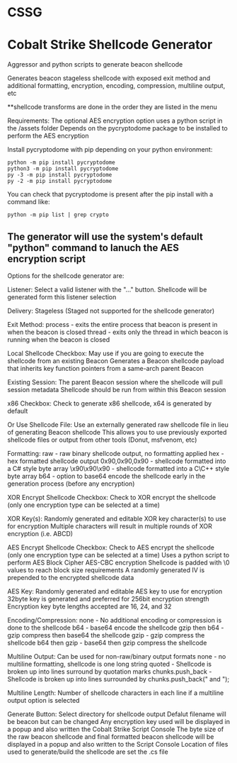 # CSSG

# Cobalt Strike Shellcode Generator


Aggressor and python scripts to generate beacon shellcode

Generates beacon stageless shellcode with exposed exit method and additional formatting, encryption, encoding, compression, multiline output, etc

**shellcode transforms are done in the order they are listed in the menu

Requirements:
The optional AES encryption option uses a python script in the /assets folder
Depends on the pycryptodome package to be installed to perform the AES encryption

Install pycryptodome with pip depending on your python environment:

    python -m pip install pycryptodome
    python3 -m pip install pycryptodome
    py -3 -m pip install pycryptodome
    py -2 -m pip install pycryptodome

You can check that pycryptodome is present after the pip install with a command like:

    python -m pip list | grep crypto

The generator will use the system's default "python" command to lanuch the AES encryption script
----------------------
Options for the shellcode generator are:

Listener:
Select a valid listener with the "..." button. Shellcode will be generated form this listener selection

Delivery:
Stageless (Staged not supported for the shellcode generator)

Exit Method:
process - exits the entire process that beacon is present in when the beacon is closed
thread - exits only the thread in which beacon is running when the beacon is closed

Local Shellcode Checkbox:
May use if you are going to execute the shellcode from an existing Beacon
Generates a Beacon shellcode payload that inherits key function pointers from a same-arch parent Beacon

Existing Session:
The parent Beacon session where the shellcode will pull session metadata
Shellcode should be run from within this Beacon session

x86 Checkbox:
Check to generate x86 shellcode, x64 is generated by default

Or Use Shellcode File:
Use an externally generated raw shellcode file in lieu of generating Beacon shellcode
This allows you to use previously exported shellcode files or output from other tools (Donut, msfvenom, etc)

Formatting:
raw - raw binary shellcode output, no formatting applied
hex - hex formatted shellcode output
0x90,0x90,0x90 - shellcode formatted into a C# style byte array
\x90\x90\x90 - shellcode formatted into a C\C++ style byte array
b64 - option to base64 encode the shellcode early in the generation process (before any encryption)

XOR Encrypt Shellcode Checkbox:
Check to XOR encrypt the shellcode (only one encryption type can be selected at a time)

XOR Key(s):
Randomly generated and editable XOR key character(s) to use for encryption
Multiple characters will result in multiple rounds of XOR encryption (i.e. ABCD)

AES Encrypt Shellcode Checkbox:
Check to AES encrypt the shellcode (only one encryption type can be selected at a time)
Uses a python script to perform AES Block Cipher AES-CBC encryption
Shellcode is padded with \0 values to reach block size requirements
A randomly generated IV is prepended to the encrypted shellcode data

AES Key:
Randomly generated and editable AES key to use for encryption
32byte key is generated and preferred for 256bit encryption strength
Encryption key byte lengths accepted are 16, 24, and 32

Encoding/Compression:
none - No additional encoding or compression is done to the shellcode
b64 - base64 encode the shellcode
gzip then b64 - gzip compress then base64 the shellcode
gzip - gzip compress the shellcode
b64 then gzip - base64 then gzip compress the shellcode

Multiline Output:
Can be used for non-raw/binary output formats
none - no multiline formatting, shellcode is one long string
quoted - Shellcode is broken up into lines surround by quotation marks
chunks.push_back - Shellcode is broken up into lines surrounded by chunks.push_back(" and ");

Multiline Length:
Number of shellcode characters in each line if a multiline output option is selected

Generate Button:
Select directory for shellcode output
Defalut filename will be beacon but can be changed
Any encryption key used will be displayed in a popup and also written the Cobalt Strike Script Console
The byte size of the raw beacon shellcode and final formatted beacon shellcode will be displayed in a popup and also written to the Script Console
Location of files used to generate/build the shellcode are set the .cs file
